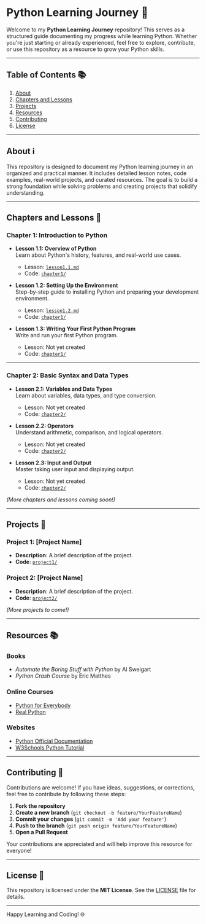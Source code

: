 # Python Learning Journey 🐍

Welcome to my **Python Learning Journey** repository! This serves as a structured guide documenting my progress while learning Python. Whether you're just starting or already experienced, feel free to explore, contribute, or use this repository as a resource to grow your Python skills.

---

## Table of Contents 📚

1. [About](#about-)
2. [Chapters and Lessons](#chapters-and-lessons-)
3. [Projects](#projects-)
4. [Resources](#resources-)
5. [Contributing](#contributing-)
6. [License](#license-)

---

## About ℹ️

This repository is designed to document my Python learning journey in an organized and practical manner. It includes detailed lesson notes, code examples, real-world projects, and curated resources. The goal is to build a strong foundation while solving problems and creating projects that solidify understanding.

---

## Chapters and Lessons 📖

### Chapter 1: Introduction to Python

- **Lesson 1.1: Overview of Python**  
  Learn about Python's history, features, and real-world use cases.

  - Lesson: [`lesson1.1.md`](lessons/chapter1/lesson1.1.md)
  - Code: [`chapter1/`](code/chapter1/)

- **Lesson 1.2: Setting Up the Environment**  
  Step-by-step guide to installing Python and preparing your development environment.

  - Lesson: [`lesson1.2.md`](lessons/chapter1/lesson1.2.md)
  - Code: [`chapter1/`](code/chapter1/)

- **Lesson 1.3: Writing Your First Python Program**  
  Write and run your first Python program.
  - Lesson: Not yet created
  - Code: [`chapter1/`](code/chapter1/)

---

### Chapter 2: Basic Syntax and Data Types

- **Lesson 2.1: Variables and Data Types**  
  Learn about variables, data types, and type conversion.

  - Lesson: Not yet created
  - Code: [`chapter2/`](code/chapter2/)

- **Lesson 2.2: Operators**  
  Understand arithmetic, comparison, and logical operators.

  - Lesson: Not yet created
  - Code: [`chapter2/`](code/chapter2/)

- **Lesson 2.3: Input and Output**  
  Master taking user input and displaying output.
  - Lesson: Not yet created
  - Code: [`chapter2/`](code/chapter2/)

_(More chapters and lessons coming soon!)_

---

## Projects 🚀

### Project 1: [Project Name]

- **Description**: A brief description of the project.
- **Code**: [`project1/`](projects/project1/)

### Project 2: [Project Name]

- **Description**: A brief description of the project.
- **Code**: [`project2/`](projects/project2/)

_(More projects to come!)_

---

## Resources 📚

### Books

- _Automate the Boring Stuff with Python_ by Al Sweigart
- _Python Crash Course_ by Eric Matthes

### Online Courses

- [Python for Everybody](https://www.coursera.org/specializations/python)
- [Real Python](https://realpython.com/)

### Websites

- [Python Official Documentation](https://docs.python.org/3/)
- [W3Schools Python Tutorial](https://www.w3schools.com/python/)

---

## Contributing 🤝

Contributions are welcome! If you have ideas, suggestions, or corrections, feel free to contribute by following these steps:

1. **Fork the repository**
2. **Create a new branch** (`git checkout -b feature/YourFeatureName`)
3. **Commit your changes** (`git commit -m 'Add your feature'`)
4. **Push to the branch** (`git push origin feature/YourFeatureName`)
5. **Open a Pull Request**

Your contributions are appreciated and will help improve this resource for everyone!

---

## License 📄

This repository is licensed under the **MIT License**. See the [LICENSE](LICENSE) file for details.

---

Happy Learning and Coding! 🌐
